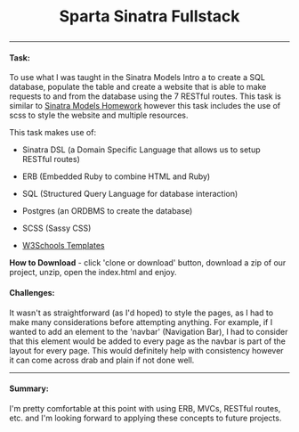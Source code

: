 # <p align="center"> Sparta Sinatra Fullstack </p>
<hr>

#### Task:

To use what I was taught in the Sinatra Models Intro a to create a SQL database, populate the table and create a website that is able to make requests to and from the database using the 7 RESTful routes. This task is similar to [Sinatra Models Homework](https://github.com/ACKAdeyemi/sparta-sinatra-models-homework) however this task includes the use of scss to style the website and multiple resources.

This task makes use of:

* Sinatra DSL (a Domain Specific Language that allows us to setup RESTful routes)
* ERB (Embedded Ruby to combine HTML and Ruby)
* SQL (Structured Query Language for database interaction)
* Postgres (an ORDBMS to create the database)
* SCSS (Sassy CSS)

* [W3Schools Templates](https://www.w3schools.com/w3css/w3css_templates.asp)

**How to Download** - click 'clone or download' button, download a zip of our project, unzip, open the index.html and enjoy.

#### Challenges:

It wasn't as straightforward (as I'd hoped) to style the pages, as I had to make many considerations before attempting anything. For example, if I wanted to add an element to the 'navbar' (Navigation Bar), I had to consider that this element would be added to every page as the navbar is part of the layout for every page. This would definitely help with consistency however it can come across drab and plain if not done well.

<hr>

#### Summary:

I'm pretty comfortable at this point with using ERB, MVCs, RESTful routes, etc. and I'm looking forward to applying these concepts to future projects.

